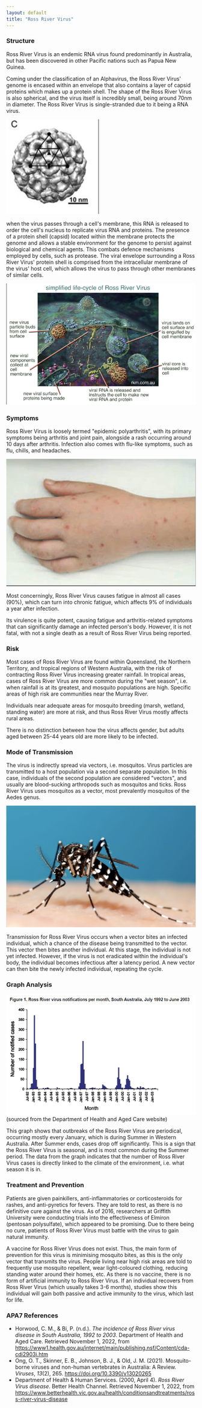 ```yaml
---
layout: default
title: "Ross River Virus"
---
```


### Structure
Ross River Virus is an endemic RNA virus found predominantly in Australia, but has been discovered in other Pacific nations such as Papua New Guinea.  

Coming under the classification of an Alphavirus, the Ross River Virus' genome is encased within an envelope that also contains a layer of capsid proteins which makes up a protein shell.  The shape of the Ross River Virus is also spherical, and the virus itself is incredibly small, being around 70nm in diameter. The Ross River Virus is single-stranded due to it being a RNA virus.

![](000_Files/Pasted%20image%2020221101091915.png)

when the virus passes through a cell's membrane, this RNA is released to order the cell's nucleus to replicate virus RNA and proteins. The presence of a protein shell (capsid) located within the membrane protects the genome and allows a stable environment for the genome to persist against biological and chemical agents. This combats defence mechanisms employed by cells, such as protease. The viral envelope surrounding a Ross River Virus' protein shell is comprised from the intracellular membrane of the virus' host cell, which allows the virus to pass through other membranes of similar cells.

![](000_Files/Pasted%20image%2020221101092948.png)

### Symptoms
Ross River Virus is loosely termed "epidemic polyarthritis", with its primary symptoms being arthritis and joint pain, alongside a rash occurring around 10 days after arthritis. Infection also comes with flu-like symptoms, such as flu, chills, and headaches.

![](000_Files/Pasted%20image%2020221101143227.png)

Most concerningly, Ross River Virus causes fatigue in almost all cases (90%), which can turn into chronic fatigue, which affects 9% of individuals a year after infection.

Its virulence is quite potent, causing fatigue and arthritis-related symptoms that can significantly damage an infected person's body. However, it is not fatal, with not a single death as a result of Ross River Virus being reported.

### Risk
Most cases of Ross River Virus are found within Queensland, the Northern Territory, and tropical regions of Western Australia, with the risk of contracting Ross River Virus increasing greater rainfall. In tropical areas, cases of Ross River Virus are more common during the "wet season", i.e. when rainfall is at its greatest, and mosquito populations are high. Specific areas of high risk are communities near the Murray River.

Individuals near adequate areas for mosquito breeding (marsh, wetland, standing water) are more at risk, and thus Ross River Virus mostly affects rural areas. 

There is no distinction between how the virus affects gender, but adults aged between 25-44 years old are more likely to be infected.

### Mode of Transmission
The virus is indirectly spread via vectors, i.e. mosquitos. Virus particles are transmitted to a host population via a second separate population. In this case, individuals of the second population are considered "vectors", and usually are blood-sucking arthropods such as mosquitos and ticks. Ross River Virus uses mosquitos as a vector, most prevalently mosquitos of the Aedes genus.

![](000_Files/mosquito.png)

Transmission for Ross River Virus occurs when a vector bites an infected individual, which a chance of the disease being transmitted to the vector. This vector then bites another individual. At this stage, the individual is not yet infected. However, if the virus is not eradicated within the individual's body, the individual becomes infectious after a latency period. A new vector can then bite the newly infected individual, repeating the cycle.

### Graph Analysis
![](000_Files/Pasted%20image%2020221101112709.png)
(sourced from the Department of Health and Aged Care website)

This graph shows that outbreaks of the Ross River Virus are periodical, occurring mostly every January, which is during Summer in Western Australia. After Summer ends, cases drop off significantly. This is a sign that the Ross River Virus is seasonal, and is most common during the Summer period. The data from the graph indicates that the number of Ross River Virus cases is directly linked to the climate of the environment, i.e. what season it is in.

### Treatment and Prevention
Patients are given painkillers, anti-inflammatories or corticosteroids for rashes, and anti-pyretics for fevers. They are told to rest, as there is no definitive cure against the virus. As of 2016, researchers at Griffith University were conducting trials into the effectiveness of Elmiron (pentosan polysulfate), which appeared to be promising. Due to there being no cure, patients of Ross River Virus must battle with the virus to gain natural immunity.

A vaccine for Ross River Virus does not exist. Thus, the main form of prevention for this virus is minimising mosquito bites, as this is the only vector that transmits the virus. People living near high risk areas are told to frequently use mosquito repellent, wear light-coloured clothing, reducing standing water around their homes, etc. As there is no vaccine, there is no form of artificial immunity to Ross River Virus. If an individual recovers from Ross River Virus (which usually takes 3-6 months),  studies show this individual will gain both passive and active immunity to the virus, which last for life.

### APA7 References
- Horwood, C. M., & Bi, P. (n.d.). _The incidence of Ross River virus disease in South Australia, 1992 to 2003_. Department of Health and Aged Care. Retrieved November 1, 2022, from https://www1.health.gov.au/internet/main/publishing.nsf/Content/cda-cdi2903i.htm
- Ong, O. T., Skinner, E. B., Johnson, B. J., & Old, J. M. (2021). Mosquito-borne viruses and non-human vertebrates in Australia: A Review. _Viruses_, _13_(2), 265. https://doi.org/10.3390/v13020265
- Department of Health & Human Services. (2000, April 4). _Ross River Virus disease_. Better Health Channel. Retrieved November 1, 2022, from https://www.betterhealth.vic.gov.au/health/conditionsandtreatments/ross-river-virus-disease
